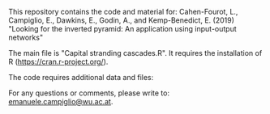 This repository contains the code and material for: Cahen-Fourot, L., Campiglio, E., Dawkins, E., Godin, A., and Kemp-Benedict, E. (2019) "Looking for the inverted pyramid: An application using input-output networks"

The main file is "Capital stranding cascades.R". It requires the installation of R (https://cran.r-project.org/).

The code requires additional data and files:


For any questions or comments, please write to: emanuele.campiglio@wu.ac.at.
